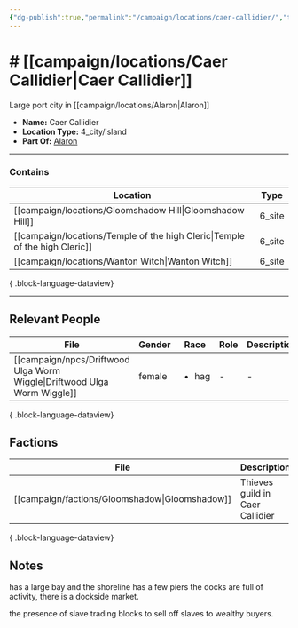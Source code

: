 ```yaml
---
{"dg-publish":true,"permalink":"/campaign/locations/caer-callidier/","tags":["location"],"noteIcon":"","created":"2025-10-26T09:22:15.344-07:00","updated":"2025-10-28T07:51:04.514-07:00"}
---
```


# # [[campaign/locations/Caer Callidier\|Caer Callidier]]
Large port city in [[campaign/locations/Alaron\|Alaron]]
<p><span><ul>
<li dir="auto"><strong>Name:</strong> Caer Callidier</li>
<li dir="auto"><strong>Location Type:</strong> 4_city/island</li>
<li dir="auto"><strong>Part Of:</strong> <a data-tooltip-position="top" aria-label="campaign/locations/Alaron.md" data-href="campaign/locations/Alaron.md" href="campaign/locations/Alaron.md" class="internal-link" target="_blank" rel="noopener nofollow">Alaron</a></li>
</ul></span></p>

---

### Contains
| Location                                                                       | Type   |
| ------------------------------------------------------------------------------ | ------ |
| [[campaign/locations/Gloomshadow Hill\|Gloomshadow Hill]]                   | 6_site |
| [[campaign/locations/Temple of the high Cleric\|Temple of the high Cleric]] | 6_site |
| [[campaign/locations/Wanton Witch\|Wanton Witch]]                           | 6_site |

{ .block-language-dataview}

---

## Relevant People
| File                                                                        | Gender | Race                  | Role | Description |
| --------------------------------------------------------------------------- | ------ | --------------------- | ---- | ----------- |
| [[campaign/npcs/Driftwood Ulga Worm Wiggle\|Driftwood Ulga Worm Wiggle]] | female | <ul><li>hag</li></ul> | \-   | \-          |

{ .block-language-dataview}

## Factions
| File                                              | Description                     |
| ------------------------------------------------- | ------------------------------- |
| [[campaign/factions/Gloomshadow\|Gloomshadow]] | Thieves guild in Caer Callidier |

{ .block-language-dataview}
## Notes
has a large bay and the shoreline has a few piers
the docks are full of activity, there is a dockside market. 

the presence of slave trading blocks to sell off slaves to wealthy buyers. 